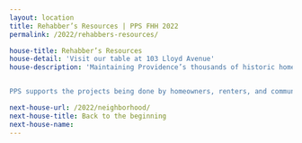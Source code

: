 ```yaml
---
layout: location
title: Rehabber’s Resources | PPS FHH 2022
permalink: /2022/rehabbers-resources/

house-title: Rehabber’s Resources
house-detail: 'Visit our table at 103 Lloyd Avenue'
house-description: 'Maintaining Providence’s thousands of historic homes is a team effort, and we believe everyone and anyone can be a preservationist.


PPS supports the projects being done by homeowners, renters, and community stewards — the kind of work that happens at night and on weekends — with our Rehabbers Resources. Stop by our table at 103 Lloyd Avenue to learn more about how the Sarah T. Harrison House exemplifies some of the challenges historic homeowners face, and how we can connect you to the programs, trainings, and information you might need to tackle your preservation projects. The historic house doctor is in!'

next-house-url: /2022/neighborhood/
next-house-title: Back to the beginning
next-house-name: 
---
```

